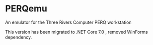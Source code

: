 # PERQemu
An emulator for the Three Rivers Computer PERQ workstation

This version has been migrated to .NET Core 7.0 , removed WinForms dependency.
